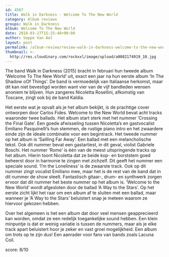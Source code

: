 ```yaml
---
id: 4567
title: Walk in Darkness - Welcome To The New World
category: Album reviews
groups: Walk in Darkness
album: Welcome To The New World
date: 2018-03-27T15:25:48+00:00
author: Seppe Van Ael
layout: post
permalink: /album-review/review-walk-in-darkness-welcome-to-the-new-world/
thumbnail: >-
  http://res.cloudinary.com/rockxxl/image/upload/a0082174919_10.jpg
---
```

The band Walk in Darkness (2015) bracht in februari hun tweede album ‘Welcome To The New World’ uit, exact een jaar na hun eerste album ‘In The Shadow oOf Things’. De band is vermoedelijk van Italiaanse herkomst, maar dit kan niet bevestigd worden want vier van de vijf bandleden wensen anoniem te blijven. Hun zangeres Nicoletta Rosellini, afkomstig van Toscane, zingt ook bij de band Kaldia.

Het eerste wat je opvalt als je het album bekijkt, is de prachtige cover ontworpen door Carlos Fides. Welcome to the New World bevat acht tracks waaronder twee ballads. Het album start sterk met het nummer ‘Crossing the Final Gate’. Een goede afwisseling tussen Nicoletta’s en gastvocalist Emiliano Pasquinelli’s hun stemmen, de rustige piano intro en het zwaardere einde zijn de ideale combinatie voor een begintrack. Het tweede nummer op het album is ‘Sailling Far Away’. Een ballad met een melancholische tekst. Ook dit nummer bevat een gastartiest, in dit geval, violist Gabriele Boschi. Het nummer ‘Rome’ is één van de meest uitspringende tracks op het album. Hierin toont Nicoletta dat ze beide kop- en borststem goed beheerst door in harmonie te zingen met zichzelf. Dit geeft het nummer een speciale sound. ‘I’m the Loneliness’ is de zwaarste track. Ook op dit nummer zingt vocalist Emiliano mee, maar het is de rest van de band dat in dit nummer de show steelt. Fantastisch gitaar-, drum- en synthwerk zorgen ervoor dat dit nummer het beste nummer op het album is. ‘Welcome to the New World’ wordt afgesloten door de ballad ‘A Way to the Stars’. Op het eerste zicht lijkt het raar om een album af te sluiten met een ballad, maar wanneer je ‘A Way to the Stars’ beluistert snap je meteen waarom ze hiervoor gekozen hebben.

Over het algemeen is het een album dat door veel mensen geapprecieerd kan worden, omdat ze een redelijk toegankelijke sound hebben. Een klein minpuntje is dat er weinig variatie is tussen de nummers, maar als je elke track apart beluistert hoor je zeker en vast groei mogelijkheid. Een album om trots op te zijn dus! Een aanrader voor fans van bands zoals Lacuna Coil.

score: 8/10
